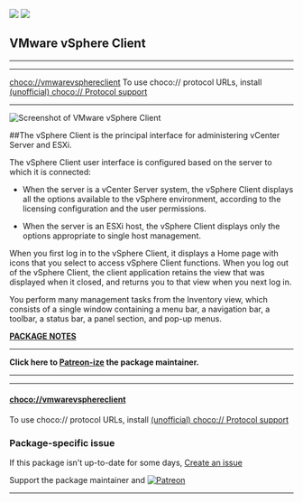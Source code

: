 [![](https://img.shields.io/chocolatey/v/vmwarevsphereclient?color=green&label=vmwarevsphereclient)](https://chocolatey.org/packages/vmwarevsphereclient) [![](https://img.shields.io/chocolatey/dt/vmwarevsphereclient)](https://chocolatey.org/packages/vmwarevsphereclient)

## VMware vSphere Client

---

___
[choco://vmwarevsphereclient](choco://vmwarevsphereclient)
To use choco:// protocol URLs, install [(unofficial) choco:// Protocol support ](https://chocolatey.org/packages/choco-protocol-support)
___

![Screenshot of VMware vSphere Client](https://pubs.vmware.com/vsphere-4-esxi-installable-vcenter/topic/com.vmware.vsphere.gsinstallable.doc_40/getting_started/images/Host_welcome.png)	

##The vSphere Client is the principal interface for administering vCenter Server and ESXi.

The vSphere Client user interface is configured based on the server to which it is connected:

* When the server is a vCenter Server system, the vSphere Client displays all the options available to the vSphere environment, according to the licensing configuration and the user permissions.

* When the server is an ESXi host, the vSphere Client displays only the options appropriate to single host management.

When you first log in to the vSphere Client, it displays a Home page with icons that you select to access vSphere Client functions. When you log out of the vSphere Client, the client application retains the view that was displayed when it closed, and returns you to that view when you next log in.

You perform many management tasks from the Inventory view, which consists of a single window containing a menu bar, a navigation bar, a toolbar, a status bar, a panel section, and pop-up menus.
	
**[PACKAGE NOTES](https://github.com/bcurran3/ChocolateyPackages/blob/master/vmwarevsphereclient/vmwarevsphereclient_6.0.0.9103891/readme.md)**	
	

___
**Click here to [Patreon-ize](https://www.patreon.com/bcurran3) the package maintainer.**
___

---

#### [choco://vmwarevsphereclient](choco://vmwarevsphereclient)
To use choco:// protocol URLs, install [(unofficial) choco:// Protocol support ](https://chocolatey.org/packages/choco-protocol-support)

### Package-specific issue
If this package isn't up-to-date for some days, [Create an issue](https://github.com/tunisiano187/Chocolatey-packages/issues/new/choose)

Support the package maintainer and [![Patreon](https://cdn.jsdelivr.net/gh/tunisiano187/Chocolatey-packages@d15c4e19c709e7148588d4523ffc6dd3cd3c7e5e/icons/patreon.png)](https://www.patreon.com/tunisiano)

---
